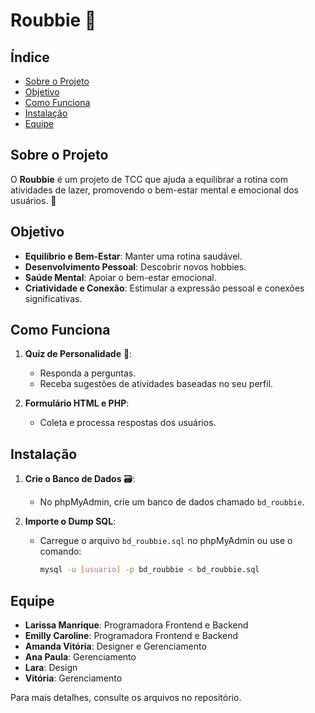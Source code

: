 # Roubbie 📱

## Índice

- [Sobre o Projeto](#sobre-o-projeto)
- [Objetivo](#objetivo)
- [Como Funciona](#como-funciona)
- [Instalação](#instalação)
- [Equipe](#equipe)

## Sobre o Projeto

O **Roubbie** é um projeto de TCC que ajuda a equilibrar a rotina com atividades de lazer, promovendo o bem-estar mental e emocional dos usuários. 🌟

## Objetivo

- **Equilíbrio e Bem-Estar**: Manter uma rotina saudável.
- **Desenvolvimento Pessoal**: Descobrir novos hobbies.
- **Saúde Mental**: Apoiar o bem-estar emocional.
- **Criatividade e Conexão**: Estimular a expressão pessoal e conexões significativas.

## Como Funciona

1. **Quiz de Personalidade** 📝:
   - Responda a perguntas.
   - Receba sugestões de atividades baseadas no seu perfil.

2. **Formulário HTML e PHP**:
   - Coleta e processa respostas dos usuários.

## Instalação

1. **Crie o Banco de Dados** 🗃️:
   - No phpMyAdmin, crie um banco de dados chamado `bd_roubbie`.

2. **Importe o Dump SQL**:
   - Carregue o arquivo `bd_roubbie.sql` no phpMyAdmin ou use o comando:
     ```bash
     mysql -u [usuario] -p bd_roubbie < bd_roubbie.sql
     ```

## Equipe

- **Larissa Manrique**: Programadora Frontend e Backend
- **Emilly Caroline**: Programadora Frontend e Backend
- **Amanda Vitória**: Designer e Gerenciamento
- **Ana Paula**: Gerenciamento
- **Lara**: Design
- **Vitória**: Gerenciamento

Para mais detalhes, consulte os arquivos no repositório.
